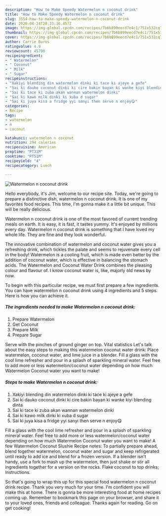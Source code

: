```yaml
---
description: "How to Make Speedy Watermelon n coconut drink"
title: "How to Make Speedy Watermelon n coconut drink"
slug: 3554-how-to-make-speedy-watermelon-n-coconut-drink
date: 2020-08-24T20:33:16.457Z
image: https://img-global.cpcdn.com/recipes/7b6b899eecd7e4c1/751x532cq70/watermelon-n-coconut-drink-recipe-main-photo.jpg
thumbnail: https://img-global.cpcdn.com/recipes/7b6b899eecd7e4c1/751x532cq70/watermelon-n-coconut-drink-recipe-main-photo.jpg
cover: https://img-global.cpcdn.com/recipes/7b6b899eecd7e4c1/751x532cq70/watermelon-n-coconut-drink-recipe-main-photo.jpg
author: Carrie Burns
ratingvalue: 4.9
reviewcount: 45790
recipeingredient:
- " Watermelon"
- " Coconut"
- " Milk"
- " Sugar"
recipeinstructions:
- "Xakiyi blending din watermelon dinki ki tace ki ajeye a gefe"
- "Sai ki dauko coconut dinki ki cire bakin bayan ki wanke kiyi blending dinta"
- "Sai ki tace ki zuba akan wannan watermelon dinki"
- "Sai ki kawo milk dinki ki xuba d sugar"
- "Sai ki juya kisa a fridge yyi sanyi then serve n enjoy😋"
categories:
- Recipe
tags:
- watermelon
- n
- coconut

katakunci: watermelon n coconut 
nutrition: 294 calories
recipecuisine: American
preptime: "PT31M"
cooktime: "PT51M"
recipeyield: "4"
recipecategory: Lunch

---
```



![Watermelon n coconut drink](https://img-global.cpcdn.com/recipes/7b6b899eecd7e4c1/751x532cq70/watermelon-n-coconut-drink-recipe-main-photo.jpg)

Hello everybody, it's Jim, welcome to our recipe site. Today, we're going to prepare a distinctive dish, watermelon n coconut drink. It is one of my favorites food recipes. This time, I'm gonna make it a little bit unique. This will be really delicious.

Watermelon n coconut drink is one of the most favored of current trending meals on earth. It is easy, it is fast, it tastes yummy. It's enjoyed by millions every day. Watermelon n coconut drink is something that I have loved my whole life. They are fine and they look wonderful.

The innovative combination of watermelon and coconut water gives you a refreshing drink, which tickles the palate and seems to rejuvenate every cell in the body! Watermelon is a cooling fruit, which is made even better by the addition of coconut water, which is effective in balancing the stomach acids. The Watermelon and Coconut Water Drink combines the pleasing colour and flavour of. I know coconut water is, like, majorly old news by now.


To begin with this particular recipe, we must first prepare a few ingredients. You can have watermelon n coconut drink using 4 ingredients and 5 steps. Here is how you can achieve it.

<!--inarticleads1-->

##### The ingredients needed to make Watermelon n coconut drink:

1. Prepare  Watermelon
1. Get  Coconut
1. Prepare  Milk
1. Prepare  Sugar


Serve with the pinches of ground ginger on top. Vital statistics Let&#39;s talk about the easy steps to making this watermelon coconut water drink: Place watermelon, coconut water, and lime juice in a blender. Fill a glass with the cool lime refresher and pour in a splash of sparkling mineral water. Feel free to add more or less watermelon/coconut water depending on how much Watermelon Coconut water you want to make! 

<!--inarticleads2-->

##### Steps to make Watermelon n coconut drink:

1. Xakiyi blending din watermelon dinki ki tace ki ajeye a gefe
1. Sai ki dauko coconut dinki ki cire bakin bayan ki wanke kiyi blending dinta
1. Sai ki tace ki zuba akan wannan watermelon dinki
1. Sai ki kawo milk dinki ki xuba d sugar
1. Sai ki juya kisa a fridge yyi sanyi then serve n enjoy😋


Fill a glass with the cool lime refresher and pour in a splash of sparkling mineral water. Feel free to add more or less watermelon/coconut water depending on how much Watermelon Coconut water you want to make! A few Watermelon Coconut Slushie Recipe notes: To partially prepare ahead, blend together watermelon, coconut water and sugar and keep refrigerated until ready to add ice and blend for a frozen version. If a blender isn&#39;t handy, use a fork to mash up the watermelon, then just shake or stir all ingredients together for a version on the rocks. Flake coconut to top drinks; Instructions. 

So that's going to wrap this up for this special food watermelon n coconut drink recipe. Thank you very much for your time. I'm confident you will make this at home. There is gonna be more interesting food at home recipes coming up. Remember to bookmark this page on your browser, and share it to your loved ones, friends and colleague. Thanks again for reading. Go on get cooking!
